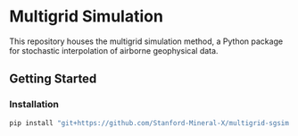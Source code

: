 # Multigrid Simulation
This repository houses the multigrid simulation method, a Python package for stochastic interpolation of airborne geophysical data.

## Getting Started
### Installation
```bash
pip install "git+https://github.com/Stanford-Mineral-X/multigrid-sgsim.git@main#egg=multigrid-sgsim"
```

